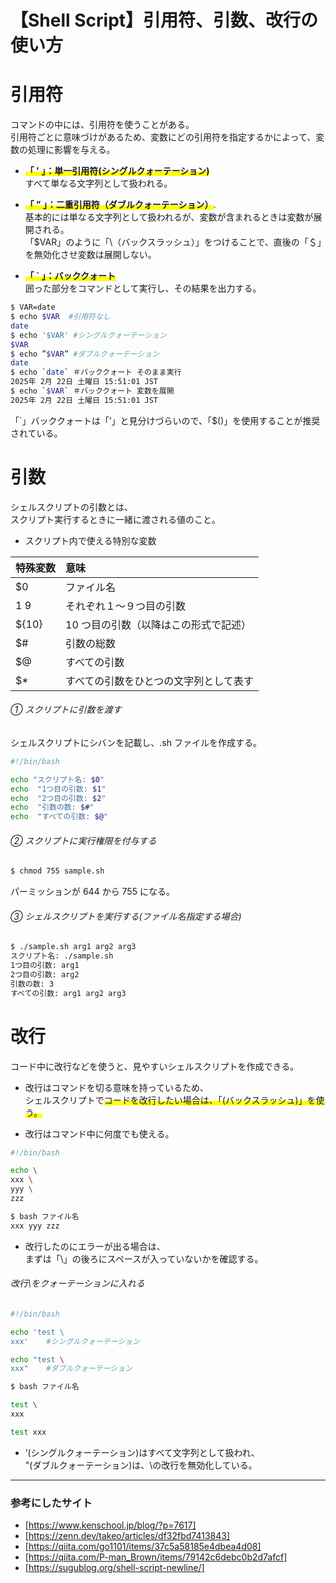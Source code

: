 # 【Shell Script】引用符、引数、改行の使い方

# 引用符

コマンドの中には、引用符を使うことがある。  
引用符ごとに意味づけがあるため、変数にどの引用符を指定するかによって、変数の処理に影響を与える。

- **<span style="background: linear-gradient(transparent 60%, #ffff00 60%);">「 ' 」：単一引用符(シングルクォーテーション)** </span>  
  すべて単なる文字列として扱われる。

- **<span style="background: linear-gradient(transparent 60%, #ffff00 60%);">「 ” 」：二重引用符（ダブルクォーテーション）**.</span>  
  基本的には単なる文字列として扱われるが、変数が含まれるときは変数が展開される。  
  「\$VAR」のように「\（バックスラッシュ）」をつけることで、直後の「＄」を無効化させ変数は展開しない。

- **<span style="background: linear-gradient(transparent 60%, #ffff00 60%);">「 ` 」：バッククォート**</span>  
  囲った部分をコマンドとして実行し、その結果を出力する。

```bash
$ VAR=date
$ echo $VAR  #引用符なし
date
$ echo '$VAR' #シングルクォーテーション
$VAR
$ echo ”$VAR” #ダブルクォーテーション
date
$ echo `date` ＃バッククォート そのまま実行
2025年 2月 22日 土曜日 15:51:01 JST
$ echo `$VAR` ＃バッククォート 変数を展開
2025年 2月 22日 土曜日 15:51:01 JST

```

「`」バッククォートは「’」と見分けづらいので、「$()」を使用することが推奨されている。

# 引数

シェルスクリプトの引数とは、  
スクリプト実行するときに一緒に渡される値のこと。

- スクリプト内で使える特別な変数

| 特殊変数 | 意味                                   |
| :------- | :------------------------------------- |
| $0       | ファイル名                             |
| $1 ~$9   | それぞれ１〜９つ目の引数               |
| ${10}    | 10 つ目の引数（以降はこの形式で記述）  |
| $#       | 引数の総数                             |
| $@       | すべての引数                           |
| $\*      | すべての引数をひとつの文字列として表す |

###### ① スクリプトに引数を渡す

シェルスクリプトにシバンを記載し、.sh ファイルを作成する。

```bash
#!/bin/bash

echo "スクリプト名: $0"
echo  "1つ目の引数: $1"
echo  "2つ目の引数: $2"
echo  "引数の数: $#"
echo  "すべての引数: $@"
```

###### ② スクリプトに実行権限を付与する

```bash
$ chmod 755 sample.sh
```

パーミッションが 644 から 755 になる。

###### ③ シェルスクリプトを実行する(ファイル名指定する場合)

```bash
$ ./sample.sh arg1 arg2 arg3
スクリプト名: ./sample.sh
1つ目の引数: arg1
2つ目の引数: arg2
引数の数: 3
すべての引数: arg1 arg2 arg3
```

# 改行

コード中に改行などを使うと、見やすいシェルスクリプトを作成できる。

- 改行はコマンドを切る意味を持っているため、  
  シェルスクリプトで<span style="background: linear-gradient(transparent 60%, #ffff00 60%);">コードを改行したい場合は、「\(バックスラッシュ)」を使う。</span>

- 改行はコマンド中に何度でも使える。

```bash
#!/bin/bash

echo \
xxx \
yyy \
zzz

```

```bash
$ bash ファイル名
xxx yyy zzz
```

- 改行したのにエラーが出る場合は、  
  まずは「\」の後ろにスペースが入っていないかを確認する。

###### 改行\をクォーテーションに入れる

```bash
#!/bin/bash

echo 'test \
xxx'    #シングルクォーテーション

echo "test \
xxx"    #ダブルクォーテーション

```

```bash
$ bash ファイル名

test \
xxx

test xxx
```

- ’(シングルクォーテーション)はすべて文字列として扱われ、  
  "(ダブルクォーテーション)は、\の改行を無効化している。

---

### 参考にしたサイト

- [https://www.kenschool.jp/blog/?p=7617]
- [https://zenn.dev/takeo/articles/df32fbd7413843]
- [https://qiita.com/go1101/items/37c5a58185e4dbea4d08]
- [https://qiita.com/P-man_Brown/items/79142c6debc0b2d7afcf]
- [https://sugublog.org/shell-script-newline/]
